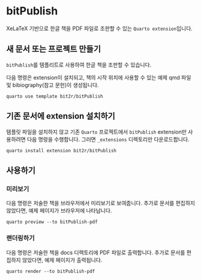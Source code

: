 # bitPublish

XeLaTeX 기반으로 한글 책을 PDF 파일로 조판할 수 있는 `Quarto extension`입니다.

## 새 문서 또는 프로젝트 만들기

`bitPublish`를 템플리트로 사용하여 한글 책을 조판할 수 있습니다.

다음 명령은 extension이 설치되고, 책의 시작 위치에 사용할 수 있는 예제 qmd 파일 및 bibiography(참고 문헌)이 생성됩니다.

```
quarto use template bit2r/bitPublish
```

## 기존 문서에 extension 설치하기

템플릿 파일을 설치하지 않고 기존 `Quarto` 프로젝트에서 `bitPublish` extension만 사용하려면 다음 명령을 수행합니다. 그러면 `_extensions` 디렉토리만 다운로드합니다.

```
quarto install extension bit2r/bitPublish
```

## 사용하기

### 미리보기

다음 명령은 저술한 책을 브라우저에서 미리보기로 보여줍니다. 추가로 문서를 편집하지 않았다면, 예제 페이지가 브라우저에 나타납니다. 

```
quarto preview --to bitPublish-pdf
```

### 랜더링하기

다음 명령은 저술한 책을 docs 디렉토리에 PDF 파일로 출력합니다. 추가로 문서를 편집하지 않았다면, 예제 페이지가 출력됩니다.

```
quarto render --to bitPublish-pdf
```


